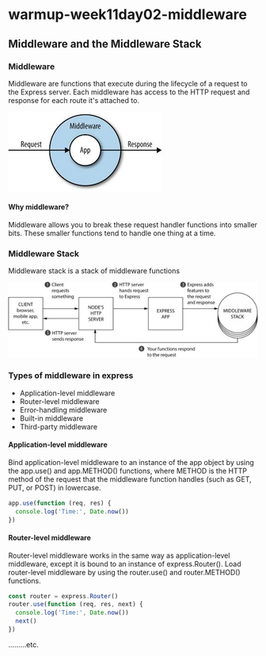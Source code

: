 # warmup-week11day02-middleware

## Middleware and the Middleware Stack
### Middleware
Middleware are functions that execute during the lifecycle of a request to the Express server. Each middleware has access to the HTTP request and response for each route it's attached to.

![](images/middleware.jpeg)

#### Why middleware?
Middleware allows you to break these request handler functions into smaller bits. These smaller functions tend to handle one thing at a time.



### Middleware Stack
Middleware stack is a stack of middleware functions

![](images/middleware-and-middleware-stack.jpg)

### Types of middleware in express
- Application-level middleware
- Router-level middleware
- Error-handling middleware
- Built-in middleware
- Third-party middleware

#### Application-level middleware
Bind application-level middleware to an instance of the app object by using the app.use() and app.METHOD() functions, where METHOD is the HTTP method of the request that the middleware function handles (such as GET, PUT, or POST) in lowercase.

```js
app.use(function (req, res) {
  console.log('Time:', Date.now())
})
```

#### Router-level middleware
Router-level middleware works in the same way as application-level middleware, except it is bound to an instance of express.Router().
Load router-level middleware by using the router.use() and router.METHOD() functions.
```js
const router = express.Router()
router.use(function (req, res, next) {
  console.log('Time:', Date.now())
  next()
})
```


.........etc.